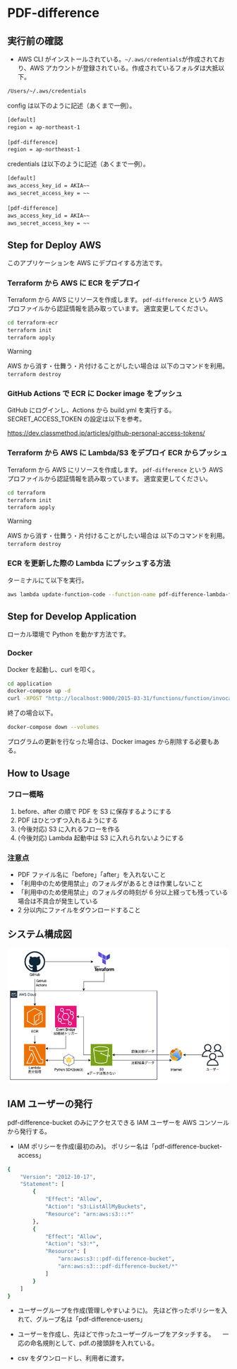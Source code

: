 # PDF-difference

## 実行前の確認

- AWS CLI がインストールされている。`~/.aws/credentials`が作成されており、AWS アカウントが登録されている。作成されているフォルダは大抵以下。

```bash
/Users/~/.aws/credentials
```

config は以下のように記述（あくまで一例）。

```bash
[default]
region = ap-northeast-1

[pdf-difference]
region = ap-northeast-1

```

credentials は以下のように記述（あくまで一例）。

```bash
[default]
aws_access_key_id = AKIA~~
aws_secret_access_key = ~~

[pdf-difference]
aws_access_key_id = AKIA~~
aws_secret_access_key = ~~

```

## Step for Deploy AWS

このアプリケーションを AWS にデプロイする方法です。

### Terraform から AWS に ECR をデプロイ

Terraform から AWS にリソースを作成します。
`pdf-difference` という AWS プロファイルから認証情報を読み取っています。
適宜変更してください。

```bash
cd terraform-ecr
terraform init
terraform apply
```

> [!Warning]
> AWS から消す・仕舞う・片付けることがしたい場合は
> 以下のコマンドを利用。
> `terraform destroy`

### GitHub Actions で ECR に Docker image をプッシュ

GitHub にログインし、Actions から build.yml を実行する。
SECRET_ACCESS_TOKEN の設定は以下を参考。

https://dev.classmethod.jp/articles/github-personal-access-tokens/

### Terraform から AWS に Lambda/S3 をデプロイ ECR からプッシュ

Terraform から AWS にリソースを作成します。
`pdf-difference` という AWS プロファイルから認証情報を読み取っています。
適宜変更してください。

```bash
cd terraform
terraform init
terraform apply
```

> [!Warning]
> AWS から消す・仕舞う・片付けることがしたい場合は
> 以下のコマンドを利用。
> `terraform destroy`

### ECR を更新した際の Lambda にプッシュする方法

ターミナルにて以下を実行。

```bash
aws lambda update-function-code --function-name pdf-difference-lambda-function --image-uri ************.dkr.ecr.ap-northeast-1.amazonaws.com/pdf-difference-lambda-python:latest
```

## Step for Develop Application

ローカル環境で Python を動かす方法です。

### Docker

Docker を起動し、curl を叩く。

```bash
cd application
docker-compose up -d
curl -XPOST "http://localhost:9000/2015-03-31/functions/function/invocations" -d '{}'
```

終了の場合以下。

```bash
docker-compose down --volumes
```

プログラムの更新を行なった場合は、Docker images から削除する必要もある。

## How to Usage

### フロー概略

1. before、after の順で PDF を S3 に保存するようにする
2. PDF はひとつずつ入れるようにする
3. (今後対応) S3 に入れるフローを作る
4. (今後対応) Lambda 起動中は S3 に入れられないようにする

### 注意点

- PDF ファイル名に「before」「after」を入れないこと
- 「利用中のため使用禁止」のフォルダがあるときは作業しないこと
- 「利用中のため使用禁止」のフォルダの時刻が 6 分以上経っても残っている場合は不具合が発生している
- 2 分以内にファイルをダウンロードすること

## システム構成図

![pdf-difference](docs/img/pdf-difference.drawio.png)

## IAM ユーザーの発行

pdf-difference-bucket のみにアクセスできる IAM ユーザーを AWS コンソールから発行する。

- IAM ポリシーを作成(最初のみ)。
  ポリシー名は「pdf-difference-bucket-access」

```bash
{
    "Version": "2012-10-17",
    "Statement": [
        {
            "Effect": "Allow",
            "Action": "s3:ListAllMyBuckets",
            "Resource": "arn:aws:s3:::*"
        },
        {
            "Effect": "Allow",
            "Action": "s3:*",
            "Resource": [
                "arn:aws:s3:::pdf-difference-bucket",
                "arn:aws:s3:::pdf-difference-bucket/*"
            ]
        }
    ]
}
```

- ユーザーグループを作成(管理しやすいように)。
  先ほど作ったポリシーを入れて、グループ名は「pdf-difference-users」

- ユーザーを作成し、先ほどで作ったユーザーグループをアタッチする。
  　一応の命名規則として、pdf.の接頭辞を入れている。

- csv をダウンロードし、利用者に渡す。
